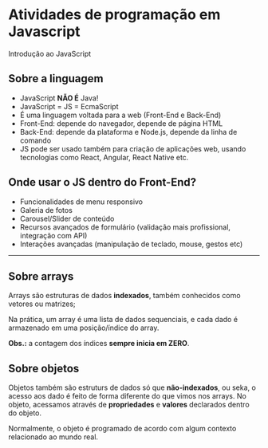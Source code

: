# Atividades de programação em Javascript

Introdução ao JavaScript

## Sobre a linguagem

- JavaScript **NÃO É** Java!
- JavaScript = JS = EcmaScript
- É uma linguagem voltada para a web (Front-End e Back-End) 
- Front-End: depende do navegador, depende de página HTML
- Back-End: depende da plataforma e Node.js, depende da linha de comando
- JS pode ser usado também para criação de aplicações web, usando tecnologias como React, Angular, React Native etc.

## Onde usar o JS dentro do Front-End?

- Funcionalidades de menu responsivo
- Galeria de fotos
- Carousel/Slider de conteúdo
- Recursos avançados de formulário (validação mais profissional, integração com API)
- Interações avançadas (manipulação de teclado, mouse, gestos etc)

---

## Sobre arrays

Arrays são estruturas de dados **indexados**, também conhecidos como vetores ou matrizes;

Na prática, um array é uma lista de dados sequenciais, e cada dado é armazenado em uma posição/índice do array.

**Obs.:** a contagem dos índices **sempre inicia em ZERO**.

## Sobre objetos

Objetos também são estruturs de dados só que **não-indexados**, ou seka, o acesso aos dado é feito de forma diferente do que vimos nos arrays. No objeto, acessamos através de **propriedades** e **valores** declarados dentro do objeto.

Normalmente, o objeto é programado de acordo com algum contexto relacionado ao mundo real.